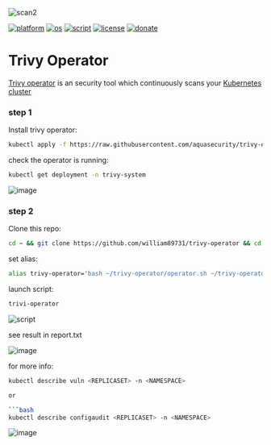 ![scan2](https://user-images.githubusercontent.com/68069659/210850710-ed7f822d-22b4-4604-9a09-a893af8f82d1.gif)



[![platform](https://img.shields.io/badge/platform-kubernetes-blue)](https://kubernetes.io/)
[![os](https://img.shields.io/badge/os-linux-red)](https://www.linux.org/)
[![script](https://img.shields.io/badge/script-bash-orange)](https://www.gnu.org/software/bash/)
[![license](https://img.shields.io/badge/license-Apache--2.0-yellowgreen)](https://apache.org/licenses/LICENSE-2.0)
[![donate](https://img.shields.io/badge/donate-wango-blue)](https://www.wango.org/donate.aspx)
# Trivy Operator

[Trivy operator](https://aquasecurity.github.io/trivy-operator/v0.10.1/) is an security tool which continuously scans your [Kubernetes cluster](https://kubernetes.io/)

### step 1

Install trivy operator:

```bash
kubectl apply -f https://raw.githubusercontent.com/aquasecurity/trivy-operator/v0.10.1/deploy/static/trivy-operator.yaml
```
check the operator is running:

```bash
kubectl get deployment -n trivy-system
```
![image](https://user-images.githubusercontent.com/68069659/210912943-123aac97-8cbc-4669-a84d-7cf01c260ead.png)


### step 2

Clone this repo:

```bash
cd ~ && git clone https://github.com/william89731/trivy-operator && cd trivy-operator
```

set alias:

```bash
alias trivy-operator='bash ~/trivy-operator/operator.sh ~/trivy-operator/namespace.txt'
```
launch script:

```bash
trivi-operator
```
![script](https://user-images.githubusercontent.com/68069659/210920410-347ba0ac-dab6-49c7-9b92-5182f0b58514.gif)

see result in report.txt

![image](https://user-images.githubusercontent.com/68069659/210921053-1bcbef46-e93b-4969-8676-d2aa7311fb0d.png)

for more info:

```bash
kubectl describe vuln <REPLICASET> -n <NAMESPACE>

or

```bash
kubectl describe configaudit <REPLICASET> -n <NAMESPACE>
```

![image](https://user-images.githubusercontent.com/68069659/210922151-f079a7c5-84fb-483e-87b8-6daa1bc22078.png)



